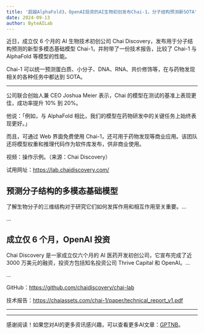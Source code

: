 ```yaml
---
title: '超越AlphaFold3，OpenAI投资的AI生物初创发布Chai-1，分子结构预测新SOTA'
date: 2024-09-13
author: ByteAILab
---
```


近日，成立仅 6 个月的 AI 生物技术初创公司 Chai Discovery，发布用于分子结构预测的新型多模态基础模型 Chai-1，并附带了一份技术报告，比较了 Chai-1 与 AlphaFold 等模型的性能。

Chai-1 可以统一预测蛋白质、小分子、DNA、RNA、共价修饰等，在与药物发现相关的各种任务中都达到 SOTA。

---


公司联合创始人兼 CEO Joshua Meier 表示，Chai 的模型在测试的基准上表现更佳，成功率提升 10% 到 20%。

他说：「例如，与 AlphaFold 相比，我们的模型在药物研发中的关键任务上始终表现更好。」

而且，可通过 Web 界面免费使用 Chai-1，还可用于药物发现等商业应用。该团队还将模型权重和推理代码作为软件库发布，供非商业使用。

视频：操作示例。（来源：Chai Discovery）

试用网址：https://lab.chaidiscovery.com/

## 预测分子结构的多模态基础模型

了解生物分子的三维结构对于研究它们如何发挥作用和相互作用至关重要。...

...

## 成立仅 6 个月，OpenAI 投资

Chai Discovery 是一家成立仅六个月的 AI 医药开发初创公司，它宣布完成了近 3000 万美元的融资，投资方包括知名投资公司 Thrive Capital 和 OpenAI。...

...

GitHub：https://github.com/chaidiscovery/chai-lab

技术报告：https://chaiassets.com/chai-1/paper/technical_report_v1.pdf

---
---
感谢阅读！如果您对AI的更多资讯感兴趣，可以查看更多AI文章：[GPTNB](https://gptnb.com)。